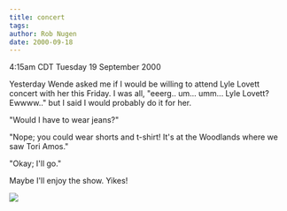 ```yaml
---
title: concert
tags: 
author: Rob Nugen
date: 2000-09-18
---
```


<title></title>
<p class=date>4:15am CDT Tuesday 19 September 2000

<p>Yesterday Wende asked me if I would be willing to attend Lyle
Lovett concert with her this Friday.  I was all, "eeerg.. um...
umm...  Lyle Lovett?  Ewwww.."  but I said I would probably do it for
her.

<p>"Would I have to wear jeans?"

<p>"Nope; you could wear shorts and t-shirt!  It's at the Woodlands
where we saw Tori Amos."

<p>"Okay; I'll go."

<p>Maybe I'll enjoy the show.  Yikes!

<p><img src='/images/rob/wL-ROB.gif'>

